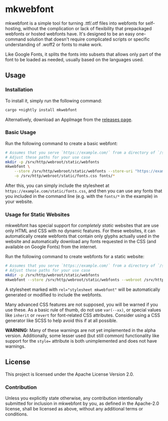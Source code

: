 # mkwebfont

mkwebfont is a simple tool for turning .ttf/.otf files into webfonts for self-hosting, without the complication or lack of flexibility that prepackaged webfonts or hosted webfonts have. It's designed to be an easy one-command solution that doesn't require complicated scripts or specific understanding of .woff2 or fonts to make work.

Like Google Fonts, it splits the fonts into subsets that allows only part of the font to be loaded as needed, usually based on the languages used.

## Usage

### Installation

To install it, simply run the following command:

```bash
cargo +nightly install mkwebfont
```

Alternatively, download an AppImage from the [releases page](https://github.com/Lymia/mkwebfont/releases).

### Basic Usage

Run the following command to create a basic webfont:

```bash
# Assumes that you serve `https://example.com/` from a directory of `/srv/http/webroot`.
# Adjust these paths for your use case
mkdir -p /srv/http/webroot/static/webfonts
mkwebfont \
    --store /srv/http/webroot/static/webfonts --store-uri "https://example.com/static/webfonts/" \
    -o /srv/http/webroot/static/fonts.css fonts/* 
```

After this, you can simply include the stylesheet at `https://example.com/static/fonts.css`, and then you can use any fonts that you included in the command line (e.g. with the `fonts/*` in the example) in your website.

### Usage for Static Websites

mkwebfont has special support for *completely static* websites that are use only HTML and CSS with no dynamic features. For these websites, it can automatically create webfonts that contain only glyphs actually used in the website and automatically download any fonts requested in the CSS (and available on Google Fonts) from the internet.

Run the following command to create webfonts for a static website:

```bash
# Assumes that you serve `https://example.com/` from a directory of `/srv/http/webroot`.
# Adjust these paths for your use case
mkdir -p /srv/http/webroot/static/webfonts
mkwebfont --store /srv/http/webroot/static/webfonts --webroot /srv/http/webroot/ --subset
```

A stylesheet marked with `rel="stylesheet mkwebfont"` will be automatically generated or modified to include the webfonts.

Many advanced CSS features are not supposed, you will be warned if you use these. As a basic rule of thumb, do not use `var(--xx)`, or special values like `inherit` or `revert` for font-related CSS attributes. Consider using a CSS generator like SCSS to help avoid this if at all possible.

**WARNING:** Many of these warnings are not yet implemented in the alpha version. Additionally, some lesser used (but still common) functionality like support for the `style=` attribute is both unimplemented and does not have warnings.

## License

This project is licensed under the Apache License Version 2.0.

### Contribution

Unless you explicitly state otherwise, any contribution intentionally submitted for inclusion in mkwebfont by you, as defined in the Apache-2.0 license, shall be licensed as above, without any additional terms or conditions.
